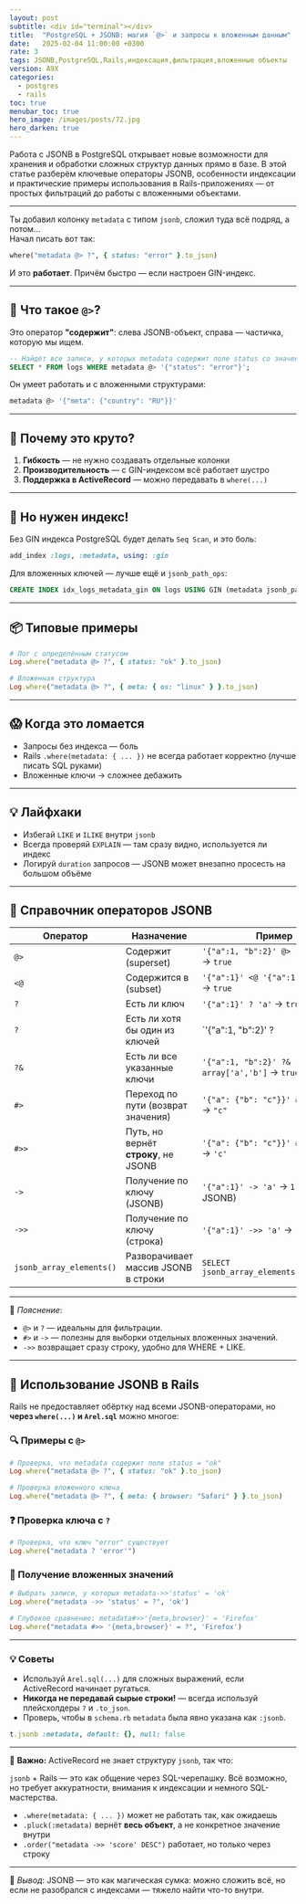 ```yaml
---
layout: post
subtitle: <div id="terminal"></div>
title:  "PostgreSQL + JSONB: магия `@>` и запросы к вложенным данным"
date:   2025-02-04 11:00:00 +0300
rate: 3
tags: JSONB,PostgreSQL,Rails,индексация,фильтрация,вложенные объекты
version: A9X
categories:
  - postgres
  - rails
toc: true
menubar_toc: true
hero_image: /images/posts/72.jpg
hero_darken: true
---
```

Работа с JSONB в PostgreSQL открывает новые возможности для хранения и обработки сложных структур данных прямо в базе. В этой статье разберём ключевые операторы JSONB, особенности индексации и практические примеры использования в Rails-приложениях — от простых фильтраций до работы с вложенными объектами.

---
Ты добавил колонку `metadata` с типом `jsonb`, сложил туда всё подряд, а потом...  
Начал писать вот так:

```ruby
where("metadata @> ?", { status: "error" }.to_json)
````

И это **работает**. Причём быстро — если настроен GIN-индекс.

---

## 🧠 Что такое `@>`?

Это оператор **"содержит"**: слева JSONB-объект, справа — частичка, которую мы ищем.

```sql
-- Найдёт все записи, у которых metadata содержит поле status со значением "error"
SELECT * FROM logs WHERE metadata @> '{"status": "error"}';
```

Он умеет работать и с вложенными структурами:

```sql
metadata @> '{"meta": {"country": "RU"}}'
```

---

## 🚀 Почему это круто?

1. **Гибкость** — не нужно создавать отдельные колонки
2. **Производительность** — с GIN-индексом всё работает шустро
3. **Поддержка в ActiveRecord** — можно передавать в `where(...)`

---

## 🧱 Но нужен индекс!

Без GIN индекса PostgreSQL будет делать `Seq Scan`, и это боль:

```ruby
add_index :logs, :metadata, using: :gin
```

Для вложенных ключей — лучше ещё и `jsonb_path_ops`:

```sql
CREATE INDEX idx_logs_metadata_gin ON logs USING GIN (metadata jsonb_path_ops);
```

---

## 📦 Типовые примеры

```ruby
# Лог с определённым статусом
Log.where("metadata @> ?", { status: "ok" }.to_json)

# Вложенная структура
Log.where("metadata @> ?", { meta: { os: "linux" } }.to_json)
```

---

## 😱 Когда это ломается

* Запросы без индекса — боль
* Rails `.where(metadata: { ... })` не всегда работает корректно (лучше писать SQL руками)
* Вложенные ключи → сложнее дебажить

---

## 💡 Лайфхаки

* Избегай `LIKE` и `ILIKE` внутри `jsonb`
* Всегда проверяй `EXPLAIN` — там сразу видно, используется ли индекс
* Логируй `duration` запросов — JSONB может внезапно просесть на большом объёме

---

## 📘 Справочник операторов JSONB

| Оператор                 | Назначение                           | Пример                                       |                        |                          |
|--------------------------|--------------------------------------| -------------------------------------------- |------------------------| ------------------------ |
| `@>`                     | Содержит (superset)                  | `'{"a":1, "b":2}' @> '{"a":1}'` → `true`     |                        |                          |
| `<@`                     | Содержится в (subset)                | `'{"a":1}' <@ '{"a":1, "b":2}'` → `true`     |                        |                          |
| `?`                      | Есть ли ключ                         | `'{"a":1}' ? 'a'` → `true`                   |                        |                          |
| `?`                      |  Есть ли хотя бы один из ключей      | `'{"a":1, "b":2}' ? | array['x','a']`→`true` |
| `?&`                     | Есть ли все указанные ключи          | `'{"a":1, "b":2}' ?& array['a','b']` → `true` |                        |                          |
| `#>`                     | Переход по пути (возврат значения)   | `'{"a": {"b": "c"}}' #> '{a,b}'` → `"c"`     |                        |                          |
| `#>>`                    | Путь, но вернёт **строку**, не JSONB | `'{"a": {"b": "c"}}' #>> '{a,b}'` → `'c'`    |                        |                          |
| `->`                     | Получение по ключу (JSONB)           | `'{"a":1}' -> 'a'` → `1` (тип JSONB)         |                        |                          |
| `->>`                    | Получение по ключу (строка)          | `'{"a":1}' ->> 'a'` → `'1'`                  |                        |                          |
| `jsonb_array_elements()` | Разворачивает массив JSONB в строки  | `SELECT jsonb_array_elements('[1,2,3]')`     |                        |                          |

---

📌 *Пояснение*:

* `@>` и `?` — идеальны для фильтрации.
* `#>` и `->` — полезны для выборки отдельных вложенных значений.
* `->>` возвращает сразу строку, удобно для WHERE + LIKE.


---

## 💎 Использование JSONB в Rails

Rails не предоставляет обёртку над всеми JSONB-операторами, но **через `where(...)` и `Arel.sql`** можно многое:

### 🔍 Примеры с `@>`

```ruby
# Проверка, что metadata содержит поле status = "ok"
Log.where("metadata @> ?", { status: "ok" }.to_json)
```

```ruby
# Проверка вложенного ключа
Log.where("metadata @> ?", { meta: { browser: "Safari" } }.to_json)
```

### ❓ Проверка ключа с `?`

```ruby
# Проверка, что ключ "error" существует
Log.where("metadata ? 'error'")
```

### 🔗 Получение вложенных значений

```ruby
# Выбрать записи, у которых metadata->>'status' = 'ok'
Log.where("metadata ->> 'status' = ?", 'ok')
```

```ruby
# Глубокое сравнение: metadata#>>'{meta,browser}' = 'Firefox'
Log.where("metadata #>> '{meta,browser}' = ?", 'Firefox')
```

---

### 💡 Советы

* Используй `Arel.sql(...)` для сложных выражений, если ActiveRecord начинает ругаться.
* **Никогда не передавай сырые строки!** — всегда используй плейсхолдеры `?` и `.to_json`.
* Проверь, чтобы в `schema.rb` `metadata` была явно указана как `:jsonb`.

```ruby
t.jsonb :metadata, default: {}, null: false
```

---

📢 **Важно:** ActiveRecord не знает структуру `jsonb`, так что:

`jsonb` + Rails — это как общение через SQL-черепашку. Всё возможно, но требует аккуратности, внимания к индексации и немного SQL-мастерства.

* `.where(metadata: { ... })` может не работать так, как ожидаешь
* `.pluck(:metadata)` вернёт **весь объект**, а не конкретное значение внутри
* `.order("metadata ->> 'score' DESC")` работает, но только через строку

---

📌 *Вывод*: JSONB — это как магическая сумка: можно сложить всё, но если не разобрался с индексами — тяжело найти что-то внутри.
